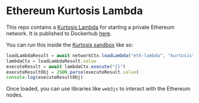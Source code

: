 Ethereum Kurtosis Lambda
=====================
This repo contains a [Kurtosis Lambda](https://docs.kurtosistech.com/lambdas.html) for starting a private Ethereum network. It is published to Dockerhub [here](https://hub.docker.com/repository/docker/kurtosistech/ethereum-kurtosis-lambda/). 

You can run this inside the [Kurtosis sandbox](https://docs.kurtosistech.com/sandbox.html) like so:

```javascript
loadLambdaResult = await networkCtx.loadLambda("eth-lambda", "kurtosistech/ethereum-kurtosis-lambda:0.2.1", "{}")
lambdaCtx = loadLambdaResult.value
executeResult = await lambdaCtx.execute("{}")
executeResultObj = JSON.parse(executeResult.value)
console.log(executeResultObj)
```

Once loaded, you can use libraries like `web3js` to interact with the Ethereum nodes.
